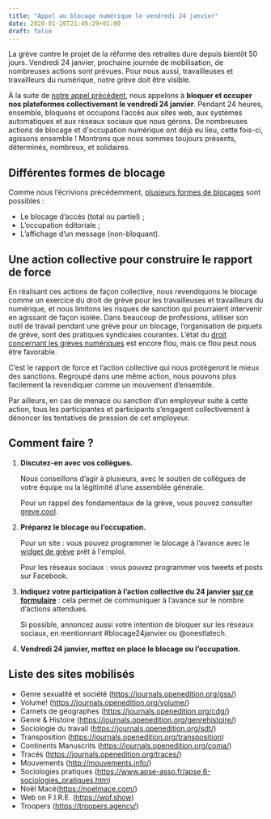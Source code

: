 ```yaml
---
title: "Appel au blocage numérique le vendredi 24 janvier"
date: 2020-01-20T21:49:29+01:00
draft: false
---
```


La grève contre le projet de la réforme des retraites dure depuis bientôt 50 jours. Vendredi 24 janvier, prochaine journée de mobilisation, de nombreuses actions sont prévues. Pour nous aussi, travailleuses et travailleurs du numérique, notre grève doit être visible.

À la suite de [notre appel précédent](https://onestla.tech/publications/appel-au-blocage/), nous appelons à **bloquer et occuper nos plateformes collectivement le vendredi 24 janvier**. Pendant 24 heures, ensemble, bloquons et occupons l’accès aux sites web, aux systèmes automatiques et aux réseaux sociaux que nous gérons. De nombreuses actions de blocage et d'occupation numérique ont déjà eu lieu, cette fois-ci, agissons ensemble ! Montrons que nous sommes toujours présents, déterminés, nombreux, et solidaires.

## Différentes formes de blocage

Comme nous l’écrivions précédemment, [plusieurs formes de blocages](https://onestla.tech/publications/appel-au-blocage/#4-plusieurs-faons-de-bloquer) sont possibles :

- Le blocage d’accès (total ou partiel) ;
- L’occupation éditoriale ;
- L’affichage d’un message (non-bloquant).

## Une action collective pour construire le rapport de force

En réalisant ces actions de façon collective, nous revendiquons le blocage comme un exercice du droit de grève pour les travailleuses et travailleurs du numérique, et nous limitons les risques de sanction qui pourraient intervenir en agissant de façon isolée. Dans beaucoup de professions, utiliser son outil de travail pendant une grève pour un blocage, l’organisation de piquets de grève, sont des pratiques syndicales courantes. L’état du [droit concernant les grèves numériques](https://blogs.mediapart.fr/community-managers-en-greve/blog/150120/le-droit-de-greve-l-ere-du-numerique) est encore flou, mais ce flou peut nous être favorable.

C’est le rapport de force et l’action collective qui nous protègeront le mieux des sanctions. Regroupé dans une même action, nous pouvons plus facilement la revendiquer comme un mouvement d’ensemble.

Par ailleurs, en cas de menace ou sanction d’un employeur suite à cette action, tous les participantes et participants s’engagent collectivement à dénoncer les tentatives de pression de cet employeur.

## Comment faire ?

1. **Discutez-en avec vos collègues.**

    Nous conseillons d’agir à plusieurs, avec le soutien de collègues de votre équipe ou la légitimité d’une assemblée générale.

    Pour un rappel des fondamentaux de la grève, vous pouvez consulter [greve.cool](https://greve.cool).
2. **Préparez le blocage ou l’occupation.**

    Pour un site : vous pouvez programmer le blocage à l’avance avec le [widget de grève](https://github.com/onestlatech/widget-engreve) prêt à l'emploi.

    Pour les réseaux sociaux : vous pouvez programmer vos tweets et posts sur Facebook.
3. **Indiquez votre participation à l’action collective du 24 janvier [sur ce formulaire](https://framaforms.org/onestlatech-appel-au-blocage-numerique-contre-le-projet-de-reforme-des-retraites-le-vendredi-24)** : cela permet de communiquer à l’avance sur le nombre d’actions attendues.

    Si possible, annoncez aussi votre intention de bloquer sur les réseaux sociaux, en mentionnant #blocage24janvier ou @onestlatech.
4. **Vendredi 24 janvier, mettez en place le blocage ou l’occupation.**

## Liste des sites mobilisés

- Genre sexualité et société (https://journals.openedition.org/gss/)
- Volume! (https://journals.openedition.org/volume/)
- Carnets de géographes (https://journals.openedition.org/cdg/)
- Genre & Histoire (https://journals.openedition.org/genrehistoire/)
- Sociologie du travail (https://journals.openedition.org/sdt/)
- Transposition (https://journals.openedition.org/transposition)
- Continents Manuscrits (https://journals.openedition.org/coma/)
- Tracés (https://journals.openedition.org/traces/)
- Mouvements (http://mouvements.info/)
- Sociologies pratiques (https://www.apse-asso.fr/apse,6-sociologies_pratiques.htm)
- Noël Macé(https://noelmace.com/)
- Web on F.I.R.E. (https://wof.show)
- Troopers (https://troopers.agency/)
